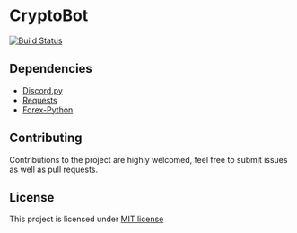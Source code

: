 # CryptoBot
[![Build Status](https://travis-ci.org/FrederikBolding/CryptoBot.svg?branch=master)](https://travis-ci.org/FrederikBolding/CryptoBot)

## Dependencies
- [Discord.py](https://github.com/Rapptz/discord.py)
- [Requests](https://github.com/requests/requests)
- [Forex-Python](https://github.com/MicroPyramid/forex-python)

## Contributing
Contributions to the project are highly welcomed, feel free to submit issues as well as pull requests.

## License
This project is licensed under [MIT license](LICENSE)
